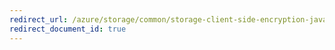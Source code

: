 ```yaml
---
redirect_url: /azure/storage/common/storage-client-side-encryption-java
redirect_document_id: true
---
```

